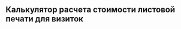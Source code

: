 ## Калькулятор расчета стоимости листовой печати для визиток



<div id="merchCalculator"></div>
<script>
    var settings = {
    merchId: 977,
    merchVariantId: 63163,
    // hidePreview: true,
    };
   MerchPageManager("merchCalculator", settings);
</script>

<!-- <div id="integratedCalculator" class="url-prints" style="position: relative; min-height: 150px;"></div>
<script>
    let container = document.getElementById("integratedCalculator");
    let  params = {
            materialType: "3d-letters",
        };
    let integrated = new PxpCalcManager(container, params);
</script> -->
<style>
    .loading-wheel:before{position:absolute;top:50%;left:50%;content:'';z-index:1112;display:block;width:32px;height:32px;margin:-16px 0 0 -16px;border:2px solid rgb(117,117,117);border-radius:50%;border-left-color:transparent;border-right-color:transparent;animation:cssload-spin 500ms infinite linear;-o-animation:cssload-spin 500ms infinite linear;-ms-animation:cssload-spin 500ms infinite linear;-webkit-animation:cssload-spin 500ms infinite linear;-moz-animation:cssload-spin 500ms infinite linear}
    .loading-wheel:after{position:absolute;top:0;left:0;bottom:0;right:0;content:'';background:#fff;z-index:1111;opacity:.9;display:block}
</style>
